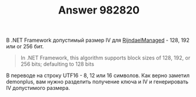 ﻿---
title: "Answer 982820"
se.owner.user_id: 240512
se.owner.display_name: "MSDN.WhiteKnight"
se.owner.link: "https://ru.stackoverflow.com/users/240512/msdn-whiteknight"
se.answer_id: 982820
se.question_id: 982774
se.post_type: answer
se.score: 1
se.is_accepted: False
---
<p>В .NET Framework допустимый размер IV для <a href="https://docs.microsoft.com/en-us/dotnet/api/system.security.cryptography.rijndaelmanaged?view=netframework-4.8#remarks" rel="nofollow noreferrer">RijndaelManaged</a> - 128, 192 или or 256 бит. </p>

<blockquote>
  <p>In .NET Framework, this algorithm supports block sizes of 128, 192, or 256 bits; defaulting to 128 bits</p>
</blockquote>

<p>В переводе на строку UTF16 - 8, 12 или 16 символов. Как верно заметил demonplus, вам нужно разделить получение ключа и IV и генерировать IV допустимого размера.</p>
